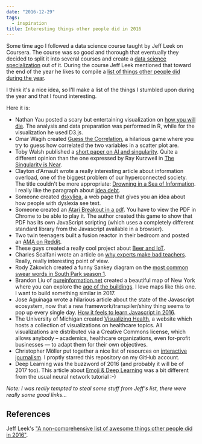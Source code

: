 ```yaml
---
date: "2016-12-29"
tags:
  - inspiration
title: Interesting things other people did in 2016
---
```


Some time ago I followed a data science course taught by Jeff Leek on Coursera. The course was so good and thorough that eventually they decided to split it into several courses and create a [data science specialization](https://www.coursera.org/specializations/jhu-data-science) out of it.
During the course Jeff Leek mentioned that toward the end of the year he likes to compile a [list of things other people did during the year](https://simplystatistics.org/posts/2016-12-20-noncomprehensive-list-of-awesome/).

I think it's a nice idea, so I'll make a list of the things I stumbled upon during the year and that I found interesting.

Here it is:

* Nathan Yau posted a scary but entertaining visualization on [how you will die](https://flowingdata.com/2016/01/19/how-you-will-die/). The analysis and data preparation was performed in R, while for the visualization he used D3.js.
* Omar Wagih created [Guess the Correlation](https://guessthecorrelation.com/), a hilarious game where you try to guess how correlated the two variables in a scatter plot are.
* Toby Walsh published a [short paper on AI and singularity](https://arxiv.org/pdf/1602.06462v1.pdf). Quite a different opinion than the one expressed by Ray Kurzweil in [The Singularity is Near](https://en.wikipedia.org/wiki/The_Singularity_Is_Near).
* Clayton d'Arnault wrote a really interesting article about information overload, one of the biggest problem of our hyperconnected society. The title couldn't be more appropriate: [Drowning in a Sea of Information](https://digitalculturist.com/drowning-in-a-sea-of-information-563a3160efbb#.2x8iotwh4). I really like the paragraph about [idea debt](https://jessicaabel.com/idea-debt/).
* Someone created [dsxyliea](https://geon.github.io/programming/2016/03/03/dsxyliea), a web page that gives you an idea about how people with dyslexia see text.
* Someone created an [Atari Breakout in a pdf](https://rawgit.com/osnr/horrifying-pdf-experiments/master/breakout.pdf). You have to view the PDF in Chrome to be able to play it. The author created this game to show that PDF has its own JavaScript scripting (which uses a completely different standard library from the Javascript available in a browser).
* Two twin teenagers built a fusion reactor in their bedroom and posted an [AMA on Reddit](https://www.reddit.com/r/IAmA/comments/4tgsaz/iama_i_built_a_fusion_reactor_in_my_bedroom_ama/).
* These guys created a really cool project about [Beer and IoT](https://monterail.com/blog/2016/monterale_breweree_how_we_merge_passion_of_brewing_beer_with_iot/).
* Charles Scalfani wrote an article on [why experts make bad teachers](https://medium.com/@cscalfani/why-experts-make-bad-teachers-ccaed2df029b#.rqtpbtiqf). Really, really interesting point of view.
* Rody Zakovich created a funny Sankey diagram on the [most common swear words in South Park season 1](https://public.tableau.com/views/SouthParkSeasonOneWordsAnalysis/TheWordsofSouthParkSeason1?:embed=y&:display_count=yes&:showVizHome=no).
* Brandon Liu of [pureinformation.net](https://pureinformation.net/) created a beautiful map of New York where you can explore the [age of the buildings](https://pureinformation.net/building-age-nyc/#12/40.7457/-73.8841). I love maps like this one. I want to build something similar in 2017.
* Jose Aguinaga wrote a hilarious article about the state of the Javascript ecosystem, now that a new framework/transpiler/shiny thing seems to pop up every single day. [How it feels to learn Javascript in 2016](https://hackernoon.com/how-it-feels-to-learn-javascript-in-2016-d3a717dd577f#.iflg3l8s5).
* The University of Michigan created [Visualizing Health](https://www.vizhealth.org/gallery/), a website which hosts a collection of visualizations on healthcare topics. All visualizations are distributed via a Creative Commons license, which allows anybody – academics, healthcare organizations, even for-profit businesses — to adapt them for their own objectives.
* Christopher Möller put together a nice list of resources on [interactive journalism](https://github.com/wbkd/awesome-interactive-journalism?utm_source=hackernewsletter&utm_medium=email&utm_term=fav). I proptly starred this repository on my GitHub account.
* Deep Learning was the buzzword of 2016 (and probably it will be of 2017 too). This article about [Emoji & Deep Learning](https://getdango.com/emoji-and-deep-learning/) was a bit different from the usual neural network tutorial :-)

_Note: I was really tempted to steal some stuff from Jeff's list, there were really some good links..._

## References

Jeff Leek's ["A non-comprehensive list of awesome things other people did in 2016"](https://simplystatistics.org/posts/2016-12-20-noncomprehensive-list-of-awesome/).
